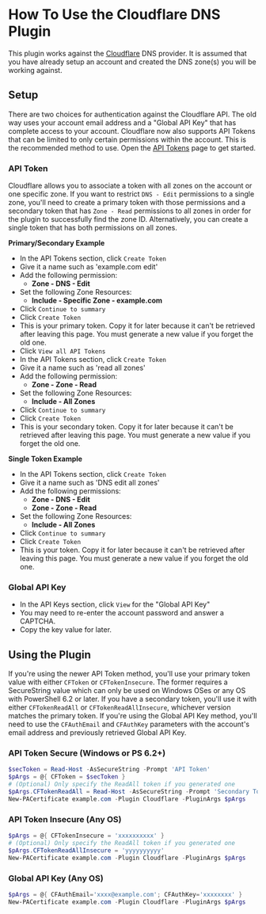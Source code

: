# How To Use the Cloudflare DNS Plugin

This plugin works against the [Cloudflare](https://www.cloudflare.com/dns) DNS provider. It is assumed that you have already setup an account and created the DNS zone(s) you will be working against.

## Setup

There are two choices for authentication against the Cloudflare API. The old way uses your account email address and a "Global API Key" that has complete access to your account. Cloudflare now also supports API Tokens that can be limited to only certain permissions within the account. This is the recommended method to use. Open the [API Tokens](https://dash.cloudflare.com/profile/api-tokens) page to get started.

### API Token

Cloudflare allows you to associate a token with all zones on the account or one specific zone. If you want to restrict `DNS - Edit` permissions to a single zone, you'll need to create a primary token with those permissions and a secondary token that has `Zone - Read` permissions to all zones in order for the plugin to successfully find the zone ID. Alternatively, you can create a single token that has both permissions on all zones.

**Primary/Secondary Example**

* In the API Tokens section, click `Create Token`
* Give it a name such as 'example.com edit'
* Add the following permission:
  * **Zone - DNS - Edit**
* Set the following Zone Resources:
  * **Include - Specific Zone - example.com**
* Click `Continue to summary`
* Click `Create Token`
* This is your primary token. Copy it for later because it can't be retrieved after leaving this page. You must generate a new value if you forget the old one.
* Click `View all API Tokens`
* In the API Tokens section, click `Create Token`
* Give it a name such as 'read all zones'
* Add the following permission:
  * **Zone - Zone - Read**
* Set the following Zone Resources:
  * **Include - All Zones**
* Click `Continue to summary`
* Click `Create Token`
* This is your secondary token. Copy it for later because it can't be retrieved after leaving this page. You must generate a new value if you forget the old one.

**Single Token Example**

* In the API Tokens section, click `Create Token`
* Give it a name such as 'DNS edit all zones'
* Add the following permissions:
  * **Zone - DNS - Edit**
  * **Zone - Zone - Read**
* Set the following Zone Resources:
  * **Include - All Zones**
* Click `Continue to summary`
* Click `Create Token`
* This is your token. Copy it for later because it can't be retrieved after leaving this page. You must generate a new value if you forget the old one.

### Global API Key

* In the API Keys section, click `View` for the "Global API Key"
* You may need to re-enter the account password and answer a CAPTCHA.
* Copy the key value for later.

## Using the Plugin

If you're using the newer API Token method, you'll use your primary token value with either `CFToken` or `CFTokenInsecure`. The former requires a SecureString value which can only be used on Windows OSes or any OS with PowerShell 6.2 or later. If you have a secondary token, you'll use it with either `CFTokenReadAll` or `CFTokenReadAllInsecure`, whichever version matches the primary token. If you're using the Global API Key method, you'll need to use the `CFAuthEmail` and `CFAuthKey` parameters with the account's email address and previously retrieved Global API Key.

### API Token Secure (Windows or PS 6.2+)

```powershell
$secToken = Read-Host -AsSecureString -Prompt 'API Token'
$pArgs = @{ CFToken = $secToken }
# (Optional) Only specify the ReadAll token if you generated one
$pArgs.CFTokenReadAll = Read-Host -AsSecureString -Prompt 'Secondary Token'
New-PACertificate example.com -Plugin Cloudflare -PluginArgs $pArgs
```

### API Token Insecure (Any OS)

```powershell
$pArgs = @{ CFTokenInsecure = 'xxxxxxxxxx' }
# (Optional) Only specify the ReadAll token if you generated one
$pArgs.CFTokenReadAllInsecure = 'yyyyyyyyyy'
New-PACertificate example.com -Plugin Cloudflare -PluginArgs $pArgs
```

### Global API Key (Any OS)

```powershell
$pArgs = @{ CFAuthEmail='xxxx@example.com'; CFAuthKey='xxxxxxxx' }
New-PACertificate example.com -Plugin Cloudflare -PluginArgs $pArgs
```
